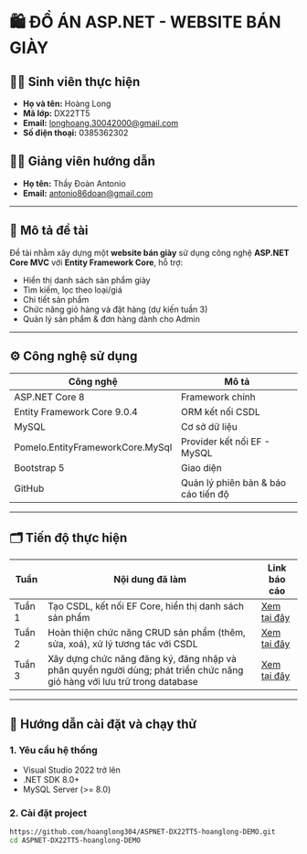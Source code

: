 # 🛍️ ĐỒ ÁN ASP.NET - WEBSITE BÁN GIÀY

## 👩‍💻 Sinh viên thực hiện
- **Họ và tên:** Hoàng Long
- **Mã lớp:** DX22TT5  
- **Email:** longhoang.30042000@gmail.com
- **Số điện thoại:** 0385362302

## 👨‍🏫 Giảng viên hướng dẫn
- **Họ tên:** Thầy Đoàn Antonio  
- **Email:** antonio86doan@gmail.com

---

## 📌 Mô tả đề tài

Đề tài nhằm xây dựng một **website bán giày** sử dụng công nghệ **ASP.NET Core MVC** với **Entity Framework Core**, hỗ trợ:
- Hiển thị danh sách sản phẩm giày
- Tìm kiếm, lọc theo loại/giá
- Chi tiết sản phẩm
- Chức năng giỏ hàng và đặt hàng (dự kiến tuần 3)
- Quản lý sản phẩm & đơn hàng dành cho Admin

---

## ⚙️ Công nghệ sử dụng

| Công nghệ | Mô tả |
|----------|-------|
| ASP.NET Core 8 | Framework chính |
| Entity Framework Core 9.0.4 | ORM kết nối CSDL |
| MySQL | Cơ sở dữ liệu |
| Pomelo.EntityFrameworkCore.MySql | Provider kết nối EF - MySQL |
| Bootstrap 5 | Giao diện |
| GitHub | Quản lý phiên bản & báo cáo tiến độ |

---

## 🗂️ Tiến độ thực hiện

| Tuần | Nội dung đã làm | Link báo cáo |
|------|------------------|--------------|
| Tuần 1 | Tạo CSDL, kết nối EF Core, hiển thị danh sách sản phẩm | [Xem tại đây](progress-report/week01.txt)
| Tuần 2 | Hoàn thiện chức năng CRUD sản phẩm (thêm, sửa, xoá), xử lý tương tác với CSDL | [Xem tại đây](progress-report/week02.txt) 
| Tuần 3 | Xây dựng chức năng đăng ký, đăng nhập và phân quyền người dùng; phát triển chức năng giỏ hàng với lưu trữ trong database | [Xem tại đây](progress-report/week03.txt) |

---

## 🧪 Hướng dẫn cài đặt và chạy thử

### 1. Yêu cầu hệ thống
- Visual Studio 2022 trở lên
- .NET SDK 8.0+
- MySQL Server (>= 8.0)

### 2. Cài đặt project
```bash
https://github.com/hoanglong304/ASPNET-DX22TT5-hoanglong-DEMO.git
cd ASPNET-DX22TT5-hoanglong-DEMO
